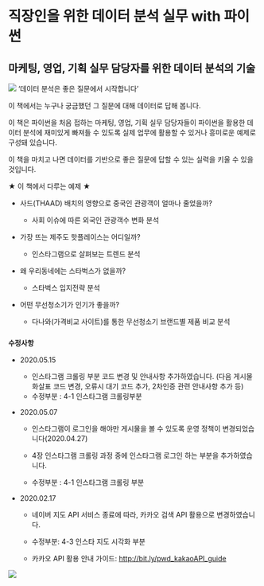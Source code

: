 # 직장인을 위한 데이터 분석 실무 with 파이썬
## 마케팅, 영업, 기획 실무 담당자를 위한 데이터 분석의 기술 

<img src = 'https://wikibook.co.kr/images/cover/s/9791158391836.jpg'>
‘데이터 분석은 좋은 질문에서 시작합니다’


이 책에서는 누구나 궁금했던 그 질문에 대해 데이터로 답해 봅니다. 


이 책은 파이썬을 처음 접하는 마케팅, 영업, 기획 실무 담당자들이 파이썬을 활용한 데이터 분석에 재미있게 빠져들 수 있도록 실제 업무에 활용할 수 있거나 흥미로운 예제로 구성돼 있습니다. 


이 책을 마치고 나면 데이터를 기반으로 좋은 질문에 답할 수 있는 실력을 키울 수 있을 것입니다.

★ 이 책에서 다루는 예제 ★

* 사드(THAAD) 배치의 영향으로 중국인 관광객이 얼마나 줄었을까?
	* 사회 이슈에 따른 외국인 관광객수 변화 분석

* 가장 뜨는 제주도 핫플레이스는 어디일까?
	* 인스타그램으로 살펴보는 트렌드 분석

* 왜 우리동네에는 스타벅스가 없을까?
	* 스타벅스 입지전략 분석

* 어떤 무선청소기가 인기가 좋을까?
	* 다나와(가격비교 사이트)를 통한 무선청소기 브랜드별 제품 비교 분석




### `수정사항`

- 2020.05.15
    - 인스타그램 크롤링 부분 코드 변경 및 안내사항 추가하였습니다. (다음 게시물 화살표 코드 변경, 오류시 대기 코드 추가, 2차인증 관련 안내사항 추가 등)
    - 수정부분 : 4-1 인스타그램 크롤링부분



- 2020.05.07
    - 인스타그램이 로그인을 해야만 게시물을 볼 수 있도록 운영 정책이 변경되었습니다(2020.04.27)
    
    - 4장 인스타그램 크롤링 과정 중에 인스타그램 로그인 하는 부분을 추가하였습니다. 
    
    - 수정부분 : 4-1 인스타그램 크롤링 부분


- 2020.02.17 
    
    - 네이버 지도 API 서비스 종료에 따라, 카카오 검색 API 활용으로 변경하였습니다. 
    
    - 수정부분: 4-3 인스타 지도 시각화 부분
    
    - 카카오 API 활용 안내 가이드: http://bit.ly/pwd_kakaoAPI_guide
    
    


<img src = 'https://wikibook.co.kr/images/images/playwithdata_Detail.jpg'>


